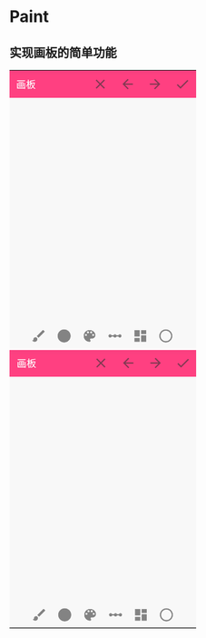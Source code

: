 # Paint
## 实现画板的简单功能
![img](https://github.com/ljrRookie/Paint/blob/master/gif/GIF1.gif)<br>
![img](https://github.com/ljrRookie/Paint/blob/master/gif/GIF2.gif)<br>
